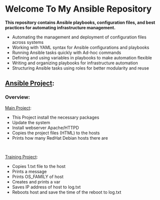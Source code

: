 # Welcome To My Ansible Repository
**This repository contains Ansible playbooks, configuration files, and best practices for automating infrastructure management.**
- Automating the management and deployment of configuration files across systems
- Working with YAML syntax for Ansible configurations and playbooks
- Running Ansible tasks quickly with Ad-hoc commands
- Defining and using variables in playbooks to make automation flexible
- Writing and organizing playbooks for infrastructure automation
- Structuring Ansible tasks using roles for better modularity and reuse
  <br>
## [Ansible Project](./Ansible_Project):
### Overview:
[Main Project](./Ansible_Project/project):
- This Project install the necessary packages
- Update the system
- Install webserver Apache/HTTPD
- Copies the project files (HTML) to the hosts
- Prints how many RedHat Debian hosts there are
<br>

[Training Project](./Ansible_Project/training_project):
- Copies 1.txt file to the host
- Prints a message
- Prints OS_FAMILY of host
- Creates and prints a var
- Saves IP address of host to log.txt
- Reboots host and save the time of the reboot to log.txt
